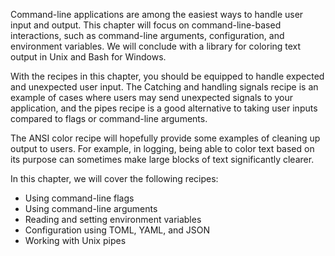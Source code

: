 Command-line applications are among the easiest ways to handle user input and output. This chapter will focus on command-line-based interactions, such as command-line arguments, configuration, and environment variables. We will conclude with a library for coloring text output in Unix and Bash for Windows.

With the recipes in this chapter, you should be equipped to handle expected and unexpected user input. The Catching and handling signals recipe is an example of cases where users may send unexpected signals to your application, and the pipes recipe is a good alternative to taking user inputs compared to flags or command-line arguments.

The ANSI color recipe will hopefully provide some examples of cleaning up output to users. For example, in logging, being able to color text based on its purpose can sometimes make large blocks of text significantly clearer.

In this chapter, we will cover the following recipes:

- Using command-line flags
- Using command-line arguments
- Reading and setting environment variables
- Configuration using TOML, YAML, and JSON
- Working with Unix pipes